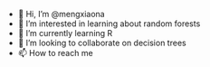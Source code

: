 - 👋 Hi, I’m @mengxiaona
- 👀 I’m interested in learning about random forests 
- 🌱 I’m currently learning R
- 💞️ I’m looking to collaborate on decision trees
- 📫 How to reach me

<!---
mengxiaona/mengxiaona is a ✨ special ✨ repository because its `README.md` (this file) appears on your GitHub profile.
You can click the Preview link to take a look at your changes.
--->

